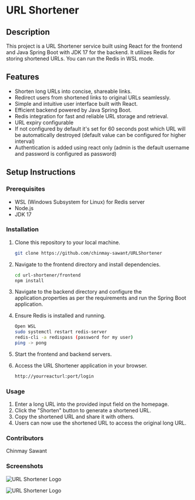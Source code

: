 # URL Shortener

## Description
This project is a URL Shortener service built using React for the frontend and Java Spring Boot with JDK 17 for the backend. It utilizes Redis for storing shortened URLs. You can run the Redis in WSL mode.

## Features
- Shorten long URLs into concise, shareable links.
- Redirect users from shortened links to original URLs seamlessly.
- Simple and intuitive user interface built with React.
- Efficient backend powered by Java Spring Boot.
- Redis integration for fast and reliable URL storage and retrieval.
- URL expiry configurable
- If not configured by default it's set for 60 seconds post which URL will be automatically destroyed (default value can be configured for higher interval)
- Authentication is added using react only (admin is the default username and password is configured as password)
## Setup Instructions
### Prerequisites
- WSL (Windows Subsystem for Linux) for Redis server
- Node.js
- JDK 17

### Installation
1. Clone this repository to your local machine.
   ```bash
   git clone https://github.com/chinmay-sawant/URLShortener

2. Navigate to the frontend directory and install dependencies.
   ```bash
   cd url-shortener/frontend
   npm install
3. Navigate to the backend directory and configure the application.properties as per the requirements and run the Spring Boot application.

4. Ensure Redis is installed and running.
   ```bash
   Open WSL
   sudo systemctl restart redis-server
   redis-cli -a redispass (password for my user)
   ping -> pong
5. Start the frontend and backend servers.

6. Access the URL Shortener application in your browser.
   ```bash
   http://yourreacturl:port/login

### Usage
1. Enter a long URL into the provided input field on the homepage.
2. Click the "Shorten" button to generate a shortened URL.
3. Copy the shortened URL and share it with others.
4. Users can now use the shortened URL to access the original long URL.

### Contributors
Chinmay Sawant

### Screenshots
![URL Shortener Logo](URLShorter_RedisBased/Login.png)

![URL Shortener Logo](URLShorter_RedisBased/Home.png)
